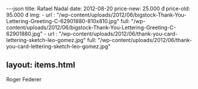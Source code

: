 ---json
title: Rafael Nadal
date: 2012-08-20
price-new: 25.000 đ
price-old: 95.000 đ
img:
    -
        url : "/wp-content/uploads/2012/06/bigstock-Thank-You-Lettering-Greeting-C-62901880-810x810.jpg"
        full: "/wp-content/uploads/2012/06/bigstock-Thank-You-Lettering-Greeting-C-62901880.jpg"
    -
        url : "/wp-content/uploads/2012/06/thank-you-card-lettering-sketch-leo-gomez.jpg"
        full: "/wp-content/uploads/2012/06/thank-you-card-lettering-sketch-leo-gomez.jpg"

layout: items.html
---
Roger Federer
